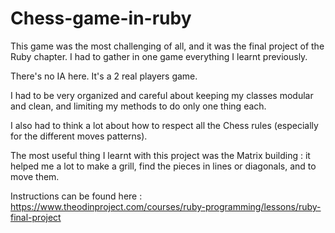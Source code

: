 # Chess-game-in-ruby

This game was the most challenging of all, and it was the final project of the Ruby chapter.
I had to gather in one game everything I learnt previously.

There's no IA here. It's a 2 real players game.

I had to be very organized and careful about keeping my classes modular and clean,
and limiting my methods to do only one thing each.

I also had to think a lot about how to respect all the Chess rules (especially for the different moves patterns).

The most useful thing I learnt with this project was the Matrix building :
it helped me a lot to make a grill, find the pieces in lines or diagonals, and to move them.

Instructions can be found here : https://www.theodinproject.com/courses/ruby-programming/lessons/ruby-final-project
